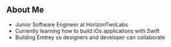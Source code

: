 ## About Me

+ Junior Software Engineer at HorizonTwoLabs
+ Currently learning how to build iOs applications with Swift
+ Building Emtrey so designers and developer can collaborate
